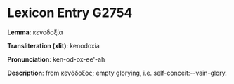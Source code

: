 # Lexicon Entry G2754

**Lemma**: κενοδοξία

**Transliteration (xlit)**: kenodoxía

**Pronunciation**: ken-od-ox-ee'-ah

**Description**:
from κενόδοξος; empty glorying, i.e. self-conceit:--vain-glory.
